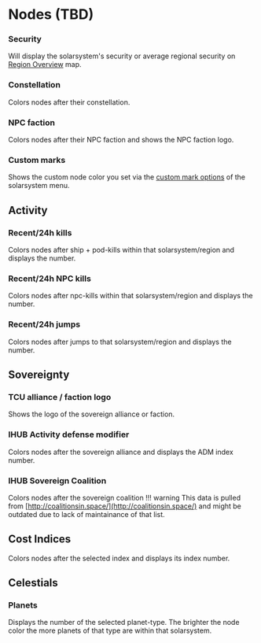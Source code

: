 # Nodes (TBD)

### Security
Will display the solarsystem's security or average regional security on [Region Overview](https://eveeye.readthedocs.io/en/latest/map/layout/) map.
### Constellation
Colors nodes after their constellation.
### NPC faction
Colors nodes after their NPC faction and shows the NPC faction logo.
### Custom marks
Shows the custom node color you set via the [custom mark options](https://eveeye.readthedocs.io/en/latest/sharing/custom-marks/) of the solarsystem menu.

## Activity
### Recent/24h kills
Colors nodes after ship + pod-kills within that solarsystem/region and displays the number. 
### Recent/24h NPC kills
Colors nodes after npc-kills within that solarsystem/region and displays the number.
### Recent/24h jumps
Colors nodes after jumps to that solarsystem/region and displays the number. 

## Sovereignty
### TCU alliance / faction logo
Shows the logo of the sovereign alliance or faction.
### IHUB Activity defense modifier
Colors nodes after the sovereign alliance and displays the ADM index number.
### IHUB Sovereign Coalition
Colors nodes after the sovereign coalition
!!! warning
    This data is pulled from [http://coalitionsin.space/](http://coalitionsin.space/) and might be outdated due to lack of maintainance of that list.

## Cost Indices
Colors nodes after the selected index and displays its index number.
<!--### Manufacturing
### Invention
### Copying
### Time Efficiency research
### Material Efficiency research -->

## Celestials
### Planets
Displays the number of the selected planet-type. The brighter the node color the more planets of that type are within that solarsystem.
<!--stackedit_data:
eyJoaXN0b3J5IjpbMTM4Mzg1Mzk1NCwtMTYzMjIzNjMyNiwxNz
cxOTQ5MzQ2LDE1OTczOTQyMzddfQ==
-->